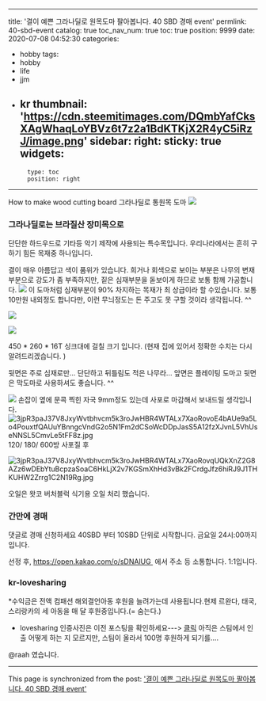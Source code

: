 
---
title: '결이 예쁜 그라나딜로 원목도마 팔아봅니다.  40 SBD 경매 event'
permlink: 40-sbd-event
catalog: true
toc_nav_num: true
toc: true
position: 9999
date: 2020-07-08 04:52:30
categories:
- hobby
tags:
- hobby
- life
- jjm
- kr
thumbnail: 'https://cdn.steemitimages.com/DQmbYafCksXAgWhaqLoYBVz6t7z2a1BdKTKjX2R4yC5iRzJ/image.png'
sidebar:
    right:
        sticky: true
widgets:
    -
        type: toc
        position: right
---


How to make wood cutting board
그라나딜로 통원목 도마
![](https://cdn.steemitimages.com/DQmbYafCksXAgWhaqLoYBVz6t7z2a1BdKTKjX2R4yC5iRzJ/image.png)

### 그라나딜로는 브라질산 장미목으로  
단단한 하드우드로  기타등 악기 제작에 사용되는 특수목입니다.
우리나라에서는 흔히 구하기 힘든 목재중 하나입니다. 

결이 매우 아름답고 색이 품위가 있습니다. 
희거나 회색으로 보이는 부분은 나무의 변재 부분으로
강도가 좀 부족하지만,
짙은 심재부분을 돋보이게 하므로 보통 함께 가공합니다. 
![](https://cdn.steemitimages.com/DQmbjmuK9mgoGfRbNSmkkjHUqKBHHnY3JgvoPY7aPJnhGnD/image.png)
이 도마처럼 심재부분이  90% 차지하는 목재가 최 상급이라 할  수있습니다.
보통 10만원 내외정도 합니다만, 이런 무늬정도는  돈 주고도 못 구할 것이라 생각됩니다. ^^

![](https://cdn.steemitimages.com/DQmXQq9s2Yf73atQQjhHS3VBxVqXDyTFT3rb11CEMFwxdfq/image.png)

![](https://cdn.steemitimages.com/DQmNYbic7oWQtS16SLvpj1Bow5dZg3FJ1eeyzT1zqFNXYcw/image.png)

450 * 260 * 16T 싱크대에 걸칠 크기 입니다. 
(현재 집에 있어서 정확한 수치는 다시 알려드리겠습니다. )

뒷면은 주로 심재로만...
단단하고 뒤틀림도 적은 나무라...
앞면은 플레이팅 도마고 뒷면은 막도마로 사용하셔도 좋습니다. ^^

![](https://cdn.steemitimages.com/DQmf7XtYjWyXWv7tENYiMyrpWvYAhhy1UFvqvzaFw4QRmWa/image.png)
손잡이 옆에 문콕 찍힌 자국 9mm정도 있는데 사포로 마감해서 보내드릴 생각입니다. 
![3jpR3paJ37V8JxyWvtbhvcm5k3roJwHBR4WTALx7XaoRovoE4bAUe9a5Lo4PouxtfQAUuYBnngcVndG2o5N1Fm2dCSoWcDDpJasS5A12fzXJvnL5VhUseNNSL5CmvLe5tFF8z.jpg](https://cdn.steemitimages.com/DQme9vFibr5y2EgBDCdqdMpK46ppi3e5SM7evRcvriL9X7K/3jpR3paJ37V8JxyWvtbhvcm5k3roJwHBR4WTALx7XaoRovoE4bAUe9a5Lo4PouxtfQAUuYBnngcVndG2o5N1Fm2dCSoWcDDpJasS5A12fzXJvnL5VhUseNNSL5CmvLe5tFF8z.jpg)
120/ 180/ 600방 사포질 후

![3jpR3paJ37V8JxyWvtbhvcm5k3roJwHBR4WTALx7XaoRovqUQkXnZ2G8AZz6wDEbYtuBcpzaSoaC6HkLjX2v7KGSmXhHd3vBk2FCrdgJfz6hiRJ9J1THKUHW2Zrrg1C2N19Rg.jpg](https://cdn.steemitimages.com/DQmQhug9koDTL8P6RkZz4M1RaWr5GS6fC6NqC9zwjdF8iPk/3jpR3paJ37V8JxyWvtbhvcm5k3roJwHBR4WTALx7XaoRovqUQkXnZ2G8AZz6wDEbYtuBcpzaSoaC6HkLjX2v7KGSmXhHd3vBk2FCrdgJfz6hiRJ9J1THKUHW2Zrrg1C2N19Rg.jpg)


오일은 왓코 버처블럭 식기용 오일 처리 했습니다. 



### 간만에 경매
댓글로 경매 신청하세요 
40SBD 부터 10SBD 단위로 시작합니다. 
금요일 24시:00까지 입니다. 

선정 후, 
https://open.kakao.com/o/sDNAlUG  에서 주소 등 소통합니다. 1:1입니다. 


### kr-lovesharing

*수익금은 전액 컴패션 해외결언아동 후원을 늘려가는데 사용됩니다.현제 르완다, 태국, 스리랑카의 세 아동을 매 달 후원중입니다.(= 숨는다.)
* lovesharing 인증사진은 이전 포스팅을 확인하세요---> [클릭](https://steemkr.com/kr-event/@raah/9-khaiyoui-event-i-will-draw-and-give-your-portrait-n-lovesharing)
아직은 스팀에서 인출 어떻게 하는 지  모르지만, 스팀이 올라서 100명 후원하게 되기를....

@raah 였습니다.

- - -

This page is synchronized from the post: ['결이 예쁜 그라나딜로 원목도마 팔아봅니다.  40 SBD 경매 event'](https://steemit.com/@raah/40-sbd-event)
